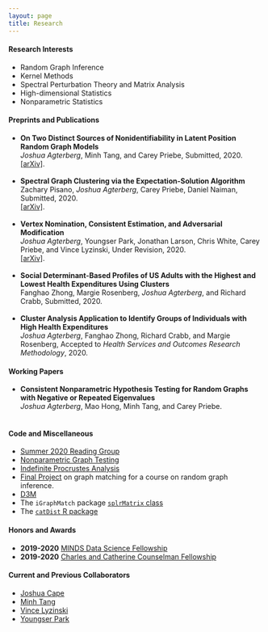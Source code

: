 ```yaml
---
layout: page
title: Research
---
```

<h4>Research Interests</h4>
<ul>
<li>Random Graph Inference</li>
<li>Kernel Methods</li>
<li>Spectral Perturbation Theory and Matrix Analysis</li>
<li>High-dimensional Statistics</li>
<li>Nonparametric Statistics</li>
</ul>

<h4>Preprints and Publications</h4>
<ul>
<li><b>On Two Distinct Sources of Nonidentifiability in Latent Position Random Graph Models</b> <br />
<i>Joshua Agterberg</i>, Minh Tang, and Carey Priebe, Submitted, 2020.<br />
<a href = "https://arxiv.org/abs/2003.14250">[arXiv]</a>.
</li><br />
<li><b>Spectral Graph Clustering via the Expectation-Solution Algorithm</b> <br />
Zachary Pisano, <i>Joshua Agterberg</i>, Carey Priebe, Daniel Naiman, Submitted, 2020.<br />
<a href = "https://arxiv.org/abs/2003.13462">[arXiv]</a>.
</li><br />
<li><b>Vertex Nomination, Consistent Estimation, and Adversarial Modification</b> <br />
<i>Joshua Agterberg</i>, Youngser Park, Jonathan Larson, Chris White, Carey Priebe, and Vince Lyzinski, Under Revision, 2020. <br />
<a href="https://arxiv.org/abs/1905.01776">[arXiv]</a>.
</li><br />
<li><b>Social Determinant-Based Profiles of US Adults  with the Highest and Lowest  Health Expenditures Using Clusters
</b> <br />
Fanghao Zhong, Margie Rosenberg, <i>Joshua Agterberg</i>, and Richard Crabb, Submitted, 2020.
</li><br />
<li><b>Cluster Analysis Application to Identify Groups of Individuals with High Health Expenditures</b><br />  
<i>Joshua Agterberg</i>, Fanghao Zhong, Richard Crabb, and Margie Rosenberg, Accepted to <i>Health Services and Outcomes Research Methodology</i>, 2020.<br /> 
</li>
</ul>

<h4>Working Papers</h4>
<ul>
<li><b>Consistent Nonparametric Hypothesis Testing for Random Graphs with Negative or Repeated Eigenvalues</b> <br />
<i>Joshua Agterberg</i>, Mao Hong, Minh Tang, and Carey Priebe.<br />
</li><br />
</ul>


<h4>Code and Miscellaneous</h4>
<ul>
<li><a href="../pages/reading_group">Summer 2020 Reading Group</a></li>
<li><a href="https://github.com/jagterberg/nonparGraphTesting">Nonparametric Graph Testing</a></li>
<li><a href="../assets/procrustes_simulation.html">Indefinite Procrustes Analysis</a></li>
<li><a href="../assets/final_project.pdf">Final Project</a> on graph matching for a course on random graph inference.</li>
<li><a href="https://github.com/neurodata/primitives-interfaces">D3M</a></li>
<li>The <code>iGraphMatch</code> package <a href="https://github.com/dpmcsuss/iGraphMatch/tree/dev_splr"><code>splrMatrix</code> class</a></li>
<li>The <a href="https://github.com/jagterberg/catDist"><code>catDist</code> R package</a></li>
</ul>

<h4>Honors and Awards</h4>
<ul>
<li><b>2019-2020</b> <a href="https://www.minds.jhu.edu/awards/minds-data-science-fellowships/">MINDS Data Science Fellowship</a></li>
<li><b>2019-2020</b> <a href="https://engineering.jhu.edu/ams/fellowship-information/">Charles and Catherine Counselman Fellowship</a></li>
</ul>

<h4>Current and Previous Collaborators</h4>
<ul>
<li><a href = "https://pages.jh.edu/~jcape1/">Joshua Cape</a></li>
<li><a href = "https://minh-tang.github.io/">Minh Tang</a></li>
<li><a href = "http://people.math.umass.edu/~lyzinski/">Vince Lyzinski</a></li>
<li><a href = "http://www.cis.jhu.edu/~parky/">Youngser Park</a></li>
</ul>
